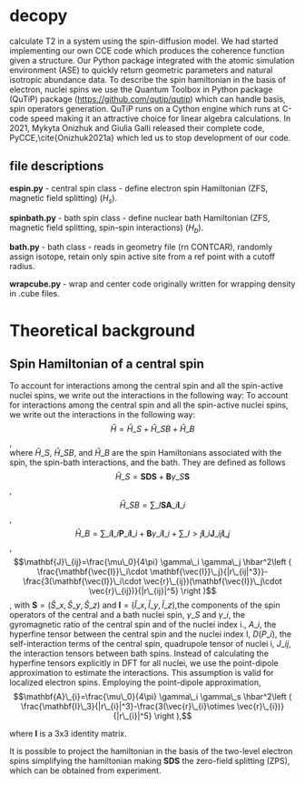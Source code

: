 # decopy
calculate T2 in a system using the spin-diffusion model. We had started implementing our own CCE code which produces the coherence function given a structure. Our Python package integrated with the atomic simulation environment (ASE) to quickly return geometric parameters and natural isotropic abundance data. To describe the spin hamiltonian in the basis of electron, nuclei spins we use the  Quantum Toolbox in Python package (QuTiP) package (https://github.com/qutip/qutip) which can handle basis, spin operators generation. QuTiP runs on a Cython engine which runs at C-code speed making it an attractive choice for linear algebra calculations. In 2021, Mykyta Onizhuk and Giulia Galli released their complete code, PyCCE,\cite{Onizhuk2021a} which led us to stop development of our code. 

## file descriptions
**espin.py** - central spin class - define electron spin Hamiltonian (ZFS, magnetic field splitting) ($H_s$).

**spinbath.py** - bath spin class - define nuclear bath Hamiltonian (ZFS, magnetic field splitting, spin-spin interactions) ($H_b$).

**bath.py** - bath class - reads in geometry file (rn CONTCAR), randomly assign isotope, retain only spin active site from a ref point with a cutoff radius.

**wrapcube.py** - wrap and center code originally written for wrapping density in .cube files. 

# Theoretical background
## Spin Hamiltonian of a central spin
To account for interactions among the central spin and all the spin-active nuclei spins, we write out the interactions in the following way:
To account for interactions among the central spin and all the spin-active nuclei spins, we write out the interactions in the following way:
$$\hat{H} = \hat{H}\_S +\hat{H}\_{SB}+\hat{H}\_B$$,    
where $\hat{H}\_S$, $\hat{H}\_{SB}$, and $\hat{H}\_B$ are the spin Hamiltonians associated with the spin, the spin-bath interactions, and the bath. They are defined as follows
$$\hat{H}\_S = \mathbf{SDS}+\mathbf{B}\gamma\_S \mathbf{S}$$,
$$\hat{H}\_{SB} = \sum\_{I}\mathbf{S}\mathbf{A}\_i\mathbf{I}\_i$$,
$$\hat{H}\_{B} = \sum\_{i}\mathbf{I}\_i\mathbf{P}\_i\mathbf{I}\_i +\mathbf{B}\gamma\_i \mathbf{I}\_i+\sum\_{I>j}\mathbf{I}\_i\mathbf{J}\_{ij}\mathbf{I}\_j$$,
$$\mathbf{J}\_{ij}=\frac{\mu\_0}{4\pi} \gamma\_i \gamma\_j \hbar^2\left ( \frac{\mathbf{\vec{I}}\_i\cdot \mathbf{\vec{I}}\_j}{|r\_{ij|^3}}-\frac{3(\mathbf{\vec{I}}\_i\cdot \vec{r}\_{ij})(\mathbf{\vec{I}}\_j\cdot \vec{r}\_{ij})}{|r\_{ij}|^5} \right )$$,
with $\mathbf{S} = (\hat{S}\_x,\hat{S}\_y,\hat{S}\_z)$ and $\mathbf{I} = (\hat{I}\_x,\hat{I}\_y,\hat{I}\_z)$,the components of the spin operators of the central and a bath nuclei spin, $\gamma\_S$ and $\gamma\_i$, the gyromagnetic ratio of the central spin and of the nuclei index i., $A\_i$, the hyperfine tensor between the central spin and the nuclei index I, $D$($P\_i$), the self-interaction terms of the central spin, quadrupole tensor of nuclei i, $J\_{ij}$, the interaction tensors between bath spins. Instead of calculating the hyperfine tensors explicitly in DFT for all nuclei, we use the point-dipole approximation to estimate the interactions. This assumption is valid for localized electron spins. Employing the point-dipole approximation,
$$\mathbf{A}\_{i}=\frac{\mu\_0}{4\pi} \gamma\_i \gamma\_s \hbar^2\left ( \frac{\mathbf{I}\_3}{|r\_{i}|^3}-\frac{3(\vec{r}\_{i}\otimes \vec{r}\_{i})}{|r\_{i}|^5} \right ),$$

where $\mathbf{I}$ is a 3x3 identity matrix.

It is possible to project the hamiltonian in the basis of the two-level electron spins simplifying the hamiltonian making $\mathbf{SDS}$ the zero-field splitting (ZPS), which can be obtained from experiment. 
